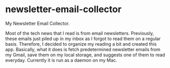 # newsletter-email-collector
My Newsletter Email Collector.

Most of the tech news that I read is from email newsletters. Previously, these emails just piled up in my inbox as I forgot to read them on a regular basis. Therefore, I decided to organize my reading a bit and created this app. Basically, what it does is fetch predetermined newsletter emails from my Gmail, save them on my local storage, and suggests one of them to read everyday. Currently it is run as a daemon on my Mac.
